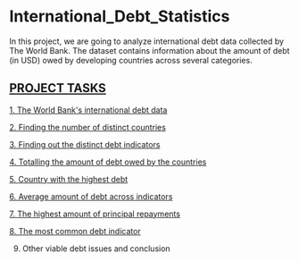 # International_Debt_Statistics
In this project, we are going to analyze international debt data collected by The World  Bank. The dataset contains information about the amount of debt (in USD) owed by  developing countries across several categories. 

## <u>PROJECT TASKS</u>

[1. The World Bank's international debt data]("https://public.tableau.com/app/profile/tharun.sathiyamurthy/viz/InternationalDebtStatistics_16560012214840/1stQn?publish=yes")

[2. Finding the number of distinct countries]("https://public.tableau.com/app/profile/tharun.sathiyamurthy/viz/InternationalDebtStatistics_16560012214840/2ndQn?publish=yes")

[3. Finding out the distinct debt indicators](https://public.tableau.com/app/profile/tharun.sathiyamurthy/viz/InternationalDebtStatistics_16560012214840/6thQn?publish=yes)

[4. Totalling the amount of debt owed by the countries ](https://public.tableau.com/app/profile/tharun.sathiyamurthy/viz/InternationalDebtStatistics_16560012214840/4thQn?publish=yes)

[5. Country with the highest debt](https://public.tableau.com/app/profile/tharun.sathiyamurthy/viz/InternationalDebtStatistics_16560012214840/5thQn?publish=yes)

[6. Average amount of debt across indicators](https://public.tableau.com/app/profile/tharun.sathiyamurthy/viz/InternationalDebtStatistics_16560012214840/6thQn?publish=yes)

[7. The highest amount of principal repayments](https://public.tableau.com/app/profile/tharun.sathiyamurthy/viz/InternationalDebtStatistics_16560012214840/Sheet10?publish=yes)

[8. The most common debt indicator](https://public.tableau.com/app/profile/tharun.sathiyamurthy/viz/InternationalDebtStatistics_16560012214840/Sheet11?publish=yes)

9. Other viable debt issues and conclusion

